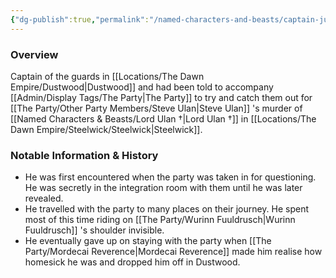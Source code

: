 ```yaml
---
{"dg-publish":true,"permalink":"/named-characters-and-beasts/captain-junior/","tags":["NPC"],"noteIcon":"","created":"2024-03-24T21:17:58.841+00:00","updated":"2024-12-31T19:55:45.110+00:00"}
---
```



### Overview
Captain of the guards in [[Locations/The Dawn Empire/Dustwood\|Dustwood]] and had been told to accompany [[Admin/Display Tags/The Party\|The Party]] to try and catch them out for [[The Party/Other Party Members/Steve Ulan\|Steve Ulan]] 's murder of [[Named Characters & Beasts/Lord Ulan †\|Lord Ulan †]] in [[Locations/The Dawn Empire/Steelwick/Steelwick\|Steelwick]].

### Notable Information & History 
- He was first encountered when the party was taken in for questioning. He was secretly in the integration room with them until he was later revealed.
- He travelled with the party to many places on their journey. He spent most of this time riding on [[The Party/Wurinn Fuuldrusch\|Wurinn Fuuldrusch]] 's shoulder invisible.
- He eventually gave up on staying with the party when [[The Party/Mordecai Reverence\|Mordecai Reverence]] made him realise how homesick he was and dropped him off in Dustwood.